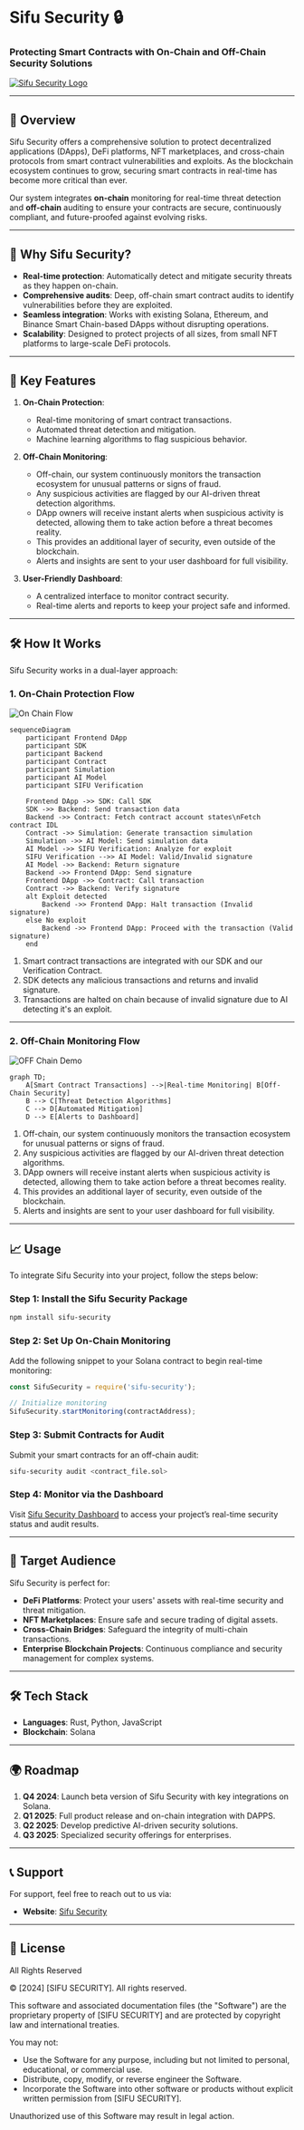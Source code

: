 # Sifu Security 🔒
### Protecting Smart Contracts with On-Chain and Off-Chain Security Solutions

[![Sifu Security Logo](https://sifusecurity.com/logo.png)](https://sifusecurity.com)

---

## 📜 **Overview**

Sifu Security offers a comprehensive solution to protect decentralized applications (DApps), DeFi platforms, NFT marketplaces, and cross-chain protocols from smart contract vulnerabilities and exploits. As the blockchain ecosystem continues to grow, securing smart contracts in real-time has become more critical than ever.

Our system integrates **on-chain** monitoring for real-time threat detection and **off-chain** auditing to ensure your contracts are secure, continuously compliant, and future-proofed against evolving risks.

---

## 🚀 **Why Sifu Security?**

- **Real-time protection**: Automatically detect and mitigate security threats as they happen on-chain.
- **Comprehensive audits**: Deep, off-chain smart contract audits to identify vulnerabilities before they are exploited.
- **Seamless integration**: Works with existing Solana, Ethereum, and Binance Smart Chain-based DApps without disrupting operations.
- **Scalability**: Designed to protect projects of all sizes, from small NFT platforms to large-scale DeFi protocols.

---

## 🎯 **Key Features**

1. **On-Chain Protection**: 
    - Real-time monitoring of smart contract transactions.
    - Automated threat detection and mitigation.
    - Machine learning algorithms to flag suspicious behavior.
   
2. **Off-Chain Monitoring**:
    - Off-chain, our system continuously monitors the transaction ecosystem for unusual patterns or signs of fraud.
    - Any suspicious activities are flagged by our AI-driven threat detection algorithms.
    - DApp owners will receive instant alerts when suspicious activity is detected, allowing them to take action before a threat becomes reality.
    - This provides an additional layer of security, even outside of the blockchain.
    - Alerts and insights are sent to your user dashboard for full visibility.
     
3. **User-Friendly Dashboard**:
    - A centralized interface to monitor contract security.
    - Real-time alerts and reports to keep your project safe and informed.

---

## 🛠️ **How It Works**

Sifu Security works in a dual-layer approach:

### **1. On-Chain Protection Flow**

![On Chain Flow](images/onchain_flow.png)


```mermaid
sequenceDiagram
    participant Frontend DApp
    participant SDK
    participant Backend
    participant Contract
    participant Simulation
    participant AI Model
    participant SIFU Verification
    
    Frontend DApp ->> SDK: Call SDK
    SDK ->> Backend: Send transaction data
    Backend ->> Contract: Fetch contract account states\nFetch contract IDL
    Contract ->> Simulation: Generate transaction simulation
    Simulation ->> AI Model: Send simulation data
    AI Model ->> SIFU Verification: Analyze for exploit
    SIFU Verification -->> AI Model: Valid/Invalid signature
    AI Model ->> Backend: Return signature
    Backend ->> Frontend DApp: Send signature
    Frontend DApp ->> Contract: Call transaction
    Contract ->> Backend: Verify signature
    alt Exploit detected
        Backend ->> Frontend DApp: Halt transaction (Invalid signature)
    else No exploit
        Backend ->> Frontend DApp: Proceed with the transaction (Valid signature)
    end
```

1. Smart contract transactions are integrated with our SDK and our Verification Contract.
2. SDK detects any malicious transactions and returns and invalid signature.
3. Transactions are halted on chain because of invalid signature due to AI detecting it's an exploit.

---

### **2. Off-Chain Monitoring Flow**

![OFF Chain Demo](images/offchain_demo.png)


```mermaid
graph TD;
    A[Smart Contract Transactions] -->|Real-time Monitoring| B[Off-Chain Security]
    B --> C[Threat Detection Algorithms]
    C --> D[Automated Mitigation]
    D --> E[Alerts to Dashboard]
```

1. Off-chain, our system continuously monitors the transaction ecosystem for unusual patterns or signs of fraud.
2. Any suspicious activities are flagged by our AI-driven threat detection algorithms.
3. DApp owners will receive instant alerts when suspicious activity is detected, allowing them to take action before a threat becomes reality.
4. This provides an additional layer of security, even outside of the blockchain.
5. Alerts and insights are sent to your user dashboard for full visibility.

---

## 📈 **Usage**

To integrate Sifu Security into your project, follow the steps below:

### **Step 1: Install the Sifu Security Package**

```bash
npm install sifu-security
```

### **Step 2: Set Up On-Chain Monitoring**

Add the following snippet to your Solana contract to begin real-time monitoring:

```js
const SifuSecurity = require('sifu-security');

// Initialize monitoring
SifuSecurity.startMonitoring(contractAddress);
```

### **Step 3: Submit Contracts for Audit**

Submit your smart contracts for an off-chain audit:

```bash
sifu-security audit <contract_file.sol>
```

### **Step 4: Monitor via the Dashboard**

Visit [Sifu Security Dashboard](https://dashboard.sifusecurity.com) to access your project’s real-time security status and audit results.

---

## 🎯 **Target Audience**

Sifu Security is perfect for:

- **DeFi Platforms**: Protect your users' assets with real-time security and threat mitigation.
- **NFT Marketplaces**: Ensure safe and secure trading of digital assets.
- **Cross-Chain Bridges**: Safeguard the integrity of multi-chain transactions.
- **Enterprise Blockchain Projects**: Continuous compliance and security management for complex systems.

---

## 🛠️ **Tech Stack**

- **Languages**: Rust, Python, JavaScript
- **Blockchain**: Solana

---

## 🌍 **Roadmap**

1. **Q4 2024**: Launch beta version of Sifu Security with key integrations on Solana.
2. **Q1 2025**: Full product release and on-chain integration with DAPPS.
3. **Q2 2025**: Develop predictive AI-driven security solutions.
4. **Q3 2025**: Specialized security offerings for enterprises.

---


## 📞 **Support**

For support, feel free to reach out to us via:

- **Website**: [Sifu Security](https://sifusecurity.com)

---

## 📜 **License**

All Rights Reserved

© [2024] [SIFU SECURITY]. All rights reserved.

This software and associated documentation files (the "Software") are the proprietary property of [SIFU SECURITY] and are protected by copyright law and international treaties.

You may not:

- Use the Software for any purpose, including but not limited to personal, educational, or commercial use.
- Distribute, copy, modify, or reverse engineer the Software.
- Incorporate the Software into other software or products without explicit written permission from [SIFU SECURITY].

Unauthorized use of this Software may result in legal action.

